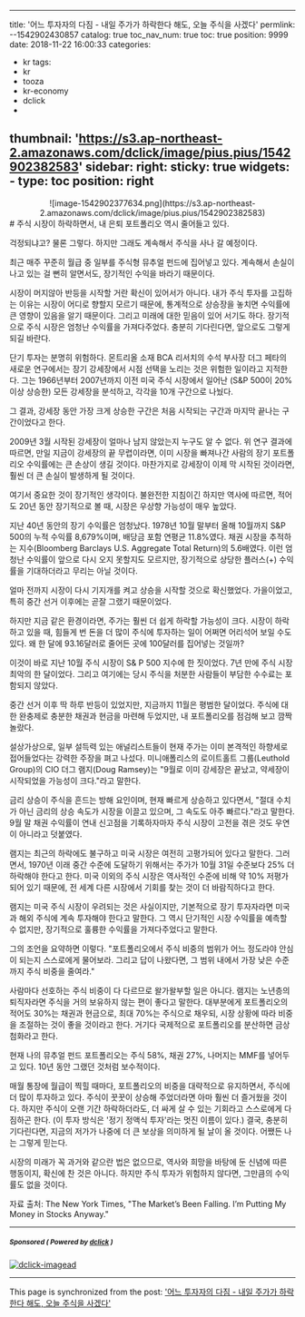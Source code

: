
---
title: '어느 투자자의 다짐 - 내일 주가가 하락한다 해도, 오늘 주식을 사겠다'
permlink: --1542902430857
catalog: true
toc_nav_num: true
toc: true
position: 9999
date: 2018-11-22 16:00:33
categories:
- kr
tags:
- kr
- tooza
- kr-economy
- dclick
- 
thumbnail: 'https://s3.ap-northeast-2.amazonaws.com/dclick/image/pius.pius/1542902382583'
sidebar:
    right:
        sticky: true
widgets:
    -
        type: toc
        position: right
---


<center>
![image-1542902377634.png](https://s3.ap-northeast-2.amazonaws.com/dclick/image/pius.pius/1542902382583)
</center>
#
주식 시장이 하락하면서, 내 은퇴 포트폴리오 역시 줄어들고 있다.
  
걱정되냐고? 물론 그렇다. 하지만 그래도 계속해서 주식을 사나 갈 예정이다.
  
최근 매주 꾸준히 월급 중 일부를 주식형 뮤추얼 펀드에 집어넣고 있다. 계속해서 손실이 나고 있는 걸 뻔히 알면서도, 장기적인 수익을 바라기 때문이다.
  
시장이 머지않아 반등을 시작할 거란 확신이 있어서가 아니다. 내가 주식 투자를 고집하는 이유는 시장이 어디로 향할지 모르기 때문에, 통계적으로 상승장을 놓치면 수익률에 큰 영향이 있음을 알기 때문이다. 그리고 미래에 대한 믿음이 있어 서기도 하다. 장기적으로 주식 시장은 엄청난 수익률을 가져다주었다. 충분히 기다린다면, 앞으로도 그렇게 되길 바란다. 
  
단기 투자는 분명히 위험하다. 몬트리올 소재 BCA 리서치의 수석 부사장 더그 페타의 새로운 연구에서는 장기 강세장에서 시점 선택을 노리는 것은 위험한 일이라고 지적한다. 그는 1966년부터 2007년까지 이전 미국 주식 시장에서 일어난 (S&P 500이 20% 이상 상승한) 모든 강세장을 분석하고, 각각을 10개 구간으로 나눴다.
  
그 결과, 강세장 동안 가장 크게 상승한 구간은 처음 시작되는 구간과 마지막 끝나는 구간이었다고 한다. 
  
2009년 3월 시작된 강세장이 얼마나 남지 않았는지 누구도 알 수 없다. 위 연구 결과에 따르면, 만일 지금이 강세장의 끝 무렵이라면, 이미 시장을 빠져나간 사람의 장기 포트폴리오 수익률에는 큰 손상이 생길 것이다. 마찬가지로 강세장이 이제 막 시작된 것이라면, 훨씬 더 큰 손실이 발생하게 될 것이다.
  
여기서 중요한 것이 장기적인 생각이다. 불완전한 지침이긴 하지만 역사에 따르면, 적어도 20년 동안 장기적으로 볼 때, 시장은 우상향 가능성이 매우 높았다.
  
지난 40년 동안의 장기 수익률은 엄청났다. 1978년 10월 말부터 올해 10월까지 S&P 500의 누적 수익률 8,679%이며, 배당금 포함 연평균 11.8%였다. 채권 시장을 추적하는 지수(Bloomberg Barclays U.S. Aggregate Total Return)의 5.6배였다. 이런 엄청난 수익률이 앞으로 다시 오지 못할지도 모르지만, 장기적으로 상당한 플러스(+) 수익률을 기대하더라고 무리는 아닐 것이다. 
  
얼마 전까지 시장이 다시 기지개를 켜고 상승을 시작할 것으로 확신했었다. 가을이었고, 특히 중간 선거 이후에는 곧잘 그랬기 때문이었다.
  
하지만 지금 같은 환경이라면, 주가는 훨씬 더 쉽게 하락할 가능성이 크다. 시장이 하락하고 있을 때, 힘들게 번 돈을 더 많이 주식에 투자하는 일이 어쩌면 어리석어 보일 수도 있다. 왜 한 달에 93.16달러로 줄어든 곳에 100달러를 집어넣는 것일까? 
  
이것이 바로 지난 10월 주식 시장이 S& P 500 지수에 한 짓이었다. 7년 만에 주식 시장 최악의 한 달이었다. 그리고 여기에는 당시 주식을 처분한 사람들이 부담한 수수료는 포함되지 않았다. 
  
중간 선거 이후 딱 하루 반등이 있었지만, 지금까지 11월은 평범한 달이었다. 주식에 대한 완충제로 충분한 채권과 현금을 마련해 두었지만, 내 포트폴리오를 점검해 보고 깜짝 놀랐다. 
  
설상가상으로, 일부 설득력 있는 애널리스트들이 현재 주가는 이미 본격적인 하향세로 접어들었다는 강력한 주장을 펴고 나섰다. 미니애폴리스의 로이트홀트 그룹(Leuthold Group)의 CIO 더그 램지(Doug Ramsey)는 "9월로 이미 강세장은 끝났고, 약세장이 시작되었을 가능성이 크다."라고 말한다.
  
금리 상승이 주식을 흔드는 방해 요인이며, 현재 빠르게 상승하고 있다면서, "절대 수치가 아닌 금리의 상승 속도가 시장을 이끌고 있으며, 그 속도도 아주 빠르다."라고 말한다. 9월 말 채권 수익률이 연내 신고점을 기록하자마자 주식 시장이 고전을 겪은 것도 우연이 아니라고 덧붙였다.
  
램지는 최근의 하락에도 불구하고 미국 시장은 여전히 고평가되어 있다고 말한다. 그러면서, 1970년 이래 중간 수준에 도달하기 위해서는 주가가 10월 31일 수준보다 25% 더 하락해야 한다고 한다. 미국 이외의 주식 시장은 역사적인 수준에 비해 약 10% 저평가되어 있기 때문에, 전 세계 다른 시장에서 기회를 찾는 것이 더 바람직하다고 한다.
  
램지는 미국 주식 시장이 우려되는 것은 사실이지만, 기본적으로 장기 투자자라면 미국과 해외 주식에 계속 투자해야 한다고 말한다. 그 역시 단기적인 시장 수익률을 예측할 수 없지만, 장기적으로 훌륭한 수익률을 가져다주었다고 말한다.
  
그의 조언을 요약하면 이렇다. "포트폴리오에서 주식 비중의 범위가 어느 정도라야 안심이 되는지 스스로에게 물어보라. 그리고 답이 나왔다면, 그 범위 내에서 가장 낮은 수준까지 주식 비중을 줄여라."
  
사람마다 선호하는 주식 비중이 다 다르므로 왈가왈부할 일은 아니다. 램지는 노년층의 퇴직자라면 주식을 거의 보유하지 않는 편이 좋다고 말한다. 대부분에게 포트폴리오의 적어도 30%는 채권과 현금으로, 최대 70%는 주식으로 채우되, 시장 상황에 따라 비중을 조절하는 것이 좋을 것이라고 한다. 거기다 국제적으로 포트폴리오를 분산하면 금상첨화라고 한다. 
  
현재 나의 뮤추얼 펀드 포트폴리오는 주식 58%, 채권 27%, 나머지는 MMF를 넣어두고 있다. 10년 동안 그랬던 것처럼 보수적이다.
  
매월 통장에 월급이 찍힐 때마다, 포트폴리오의 비중을 대략적으로 유지하면서, 주식에 더 많이 투자하고 있다. 주식이 꿋꿋이 상승해 주었더라면 아마 훨씬 더 즐거웠을 것이다. 하지만 주식이 오랜 기간 하락하더라도, 더 싸게 살 수 있는 기회라고 스스로에게 다짐하곤 한다. (이 투자 방식은 '정기 정액식 투자'라는 멋진 이름이 있다.) 결국, 충분히 기다린다면, 지금의 저가가 나중에 더 큰 보상을 의미하게 될 날이 올 것이다. 어쨌든 나는 그렇게 믿는다. 
  
시장의 미래가 꼭 과거와 같으란 법은 없으므로, 역사와 희망을 바탕에 둔 신념에 따른 행동이지, 확신에 찬 것은 아니다. 하지만 주식 투자가 위험하지 않다면, 그만큼의 수익률도 없을 것이다.
  
자료 출처: The New York Times, "The Market’s Been Falling. I’m Putting My Money in Stocks Anyway."

---

#####  <sub> **Sponsored ( Powered by [dclick](https://www.dclick.io) )** </sub>
[![dclick-imagead](https://s3.ap-northeast-2.amazonaws.com/dclick/image/dclick/1540725947960.png)](https://api.dclick.io/v1/c?x=eyJhbGciOiJIUzI1NiIsInR5cCI6IkpXVCJ9.eyJjIjoicGl1cy5waXVzIiwicyI6Ii0tMTU0MjkwMjQzMDg1NyIsImEiOlsiaS02Il0sInVybCI6Imh0dHBzOi8vd3d3LnllczI0LmNvbS8yNC9Hb29kcy82NTU1OTM3MD9BY29kZT0xMDEiLCJpYXQiOjE1NDI5MDI0MzAsImV4cCI6MTg1ODI2MjQzMH0.dLWObmzEqH3eK4K-l4MoO4kHnriNMtK0ATCX6wHay9c)

- - -

This page is synchronized from the post: ['어느 투자자의 다짐 - 내일 주가가 하락한다 해도, 오늘 주식을 사겠다'](https://steemit.com/@pius.pius/--1542902430857)
